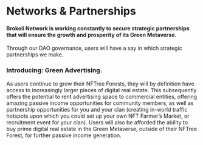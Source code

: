 # Networks & Partnerships

#### Brokoli Network is working constantly to secure strategic partnerships that will ensure the growth and prosperity of its Green Metaverse.&#x20;

Through our DAO governance, users will have a say in which strategic partnerships we make.

### Introducing: Green Advertising.&#x20;

As users continue to grow their NFTree Forests, they will by definition have access to increasingly larger pieces of digital real estate. This subsequently offers the potential to rent advertising space to commercial entities, offering amazing passive income opportunities for community members, as well as partnership opportunities for you and your clan (creating in-world traffic hotspots upon which you could set up your own NFT Farmer’s Market, or recruitment event for your clan). Users will also be afforded the ability to buy prime digital real estate in the Green Metaverse, outside of their NFTree Forest, for further passive income generation.
